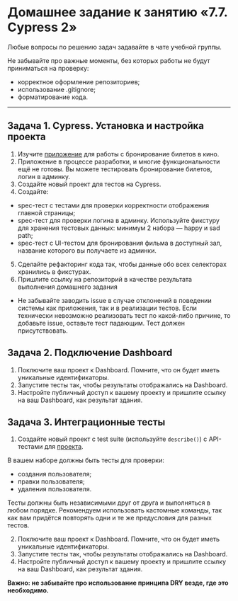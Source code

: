 # Домашнее задание к занятию «7.7. Cypress 2»

Любые вопросы по решению задач задавайте в чате учебной группы.

Не забывайте про важные моменты, без которых работы не будут приниматься на проверку:

- корректное оформление репозиториев;
- использование .gitignore;
- форматирование кода.

---

## Задача 1. Cypress. Установка и настройка проекта

1.  Изучите [приложение](https://github.com/Evgeniy-Varlamov/FS21-diplom) для работы с бронирование билетов в кино.
2.  Приложение в процессе разработки, и многие функциональности ещё не готовы. Вы можете тестировать бронирование билетов, логин в админку.
3.  Создайте новый проект для тестов на Cypress.
4.  Создайте:

- spec-тест с тестами для проверки корректности отображения главной страницы;
- spec-тест для проверки логина в админку. Используйте фикстуру для хранения тестовых данных: минимум 2 набора — happy и sad path;
- spec-тест с UI-тестом для бронирования фильма в доступный зал, название которого вы получаете из админки.

5.  Сделайте рефакторинг кода так, чтобы данные обо всех селекторах хранились в фикстурах.
6.  Пришлите ссылку на репозиторий в качестве результата выполнения домашнего задания

- Не забывайте заводить issue в случае отклонений в поведении системы как приложения, так и в реализации тестов. Если технически невозможно реализовать тест по какой-либо причине, то добавьте issue, оставьте тест падающим. Тест должен присутствовать.

## Задача 2. Подключение Dashboard

1. Поключите ваш проект к Dashboard. Помните, что он будет иметь уникальные идентификаторы.
2. Запустите тесты так, чтобы результаты отображались на Dashboard.
3. Настройте публичный доступ к вашему проекту и пришлите ссылку на ваш Dashboard, как результат здания.

## Задача 3. Интеграционные тесты

1. Создайте новый проект с test suite (используйте `describe()`) с API-тестами для [проекта](https://petstore.swagger.io/#/).

В вашем наборе должны быть тесты для проверки:

- создания пользователя;
- правки пользователя;
- удаления пользователя.

Тесты должны быть независимыми друг от друга и выполняться в любом порядке. Рекомендуем использовать кастомные команды, так как вам придётся повторять одни и те же предусловия для разных тестов.

2. Поключите ваш проект к Dashboard. Помните, что он будет иметь уникальные идентификаторы.
3. Запустите тесты так, чтобы результаты отображались на Dashboard.
4. Настройте публичный доступ к вашему проекту и пришлите ссылку на ваш Dashboard, как результат здания.

**Важно: не забывайте про использование принципа DRY везде, где это необходимо.**
